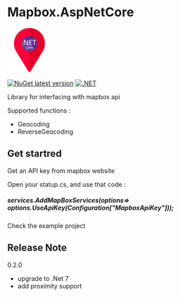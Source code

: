 # Mapbox.AspNetCore
<img src="/icon.png" width="100" height="100" />

[![NuGet latest version](https://badgen.net/nuget/v/Mapbox.AspNetCore/latest)](https://nuget.org/packages/Mapbox.AspNetCore)
[![.NET](https://github.com/phsoftware/Mapbox.AspNetCore/actions/workflows/dotnet.yml/badge.svg)](https://github.com/phsoftware/Mapbox.AspNetCore/actions/workflows/dotnet.yml)

Library for interfacing with mapbox api

Supported functions :
- Geocoding
- ReverseGeocoding

## Get startred
Get an API key from mapbox website

Open your statup.cs, and use that code :
##### services.AddMapBoxServices(options=> options.UseApiKey(Configuration["MapboxApiKey"]));

Check the example project

## Release Note 
0.2.0
- upgrade to .Net 7
- add proximity support
